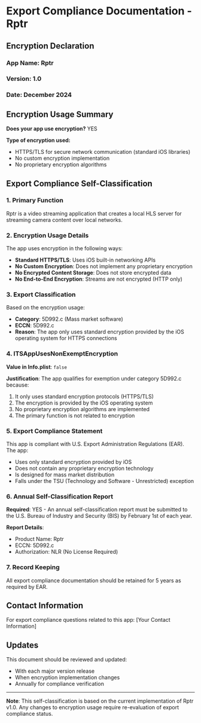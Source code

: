 # Export Compliance Documentation - Rptr

## Encryption Declaration

### App Name: Rptr
### Version: 1.0
### Date: December 2024

## Encryption Usage Summary

**Does your app use encryption?** YES

**Type of encryption used:**
- HTTPS/TLS for secure network communication (standard iOS libraries)
- No custom encryption implementation
- No proprietary encryption algorithms

## Export Compliance Self-Classification

### 1. Primary Function
Rptr is a video streaming application that creates a local HLS server for streaming camera content over local networks.

### 2. Encryption Usage Details

The app uses encryption in the following ways:
- **Standard HTTPS/TLS**: Uses iOS built-in networking APIs
- **No Custom Encryption**: Does not implement any proprietary encryption
- **No Encrypted Content Storage**: Does not store encrypted data
- **No End-to-End Encryption**: Streams are not encrypted (HTTP only)

### 3. Export Classification

Based on the encryption usage:
- **Category**: 5D992.c (Mass market software)
- **ECCN**: 5D992.c
- **Reason**: The app only uses standard encryption provided by the iOS operating system for HTTPS connections

### 4. ITSAppUsesNonExemptEncryption

**Value in Info.plist**: `false`

**Justification**: 
The app qualifies for exemption under category 5D992.c because:
1. It only uses standard encryption protocols (HTTPS/TLS)
2. The encryption is provided by the iOS operating system
3. No proprietary encryption algorithms are implemented
4. The primary function is not related to encryption

### 5. Export Compliance Statement

This app is compliant with U.S. Export Administration Regulations (EAR). The app:
- Uses only standard encryption provided by iOS
- Does not contain any proprietary encryption technology
- Is designed for mass market distribution
- Falls under the TSU (Technology and Software - Unrestricted) exception

### 6. Annual Self-Classification Report

**Required**: YES - An annual self-classification report must be submitted to the U.S. Bureau of Industry and Security (BIS) by February 1st of each year.

**Report Details**:
- Product Name: Rptr
- ECCN: 5D992.c
- Authorization: NLR (No License Required)

### 7. Record Keeping

All export compliance documentation should be retained for 5 years as required by EAR.

## Contact Information

For export compliance questions related to this app:
[Your Contact Information]

## Updates

This document should be reviewed and updated:
- With each major version release
- When encryption implementation changes
- Annually for compliance verification

---

**Note**: This self-classification is based on the current implementation of Rptr v1.0. Any changes to encryption usage require re-evaluation of export compliance status.